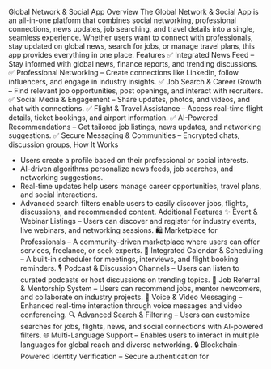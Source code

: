 Global Network & Social App
Overview
The Global Network & Social App is an all-in-one platform that combines social networking, professional connections, news updates, job searching, and travel details into a single, seamless experience. Whether users want to connect with professionals, stay updated on global news, search for jobs, or manage travel plans, this app provides everything in one place.
Features
✅ Integrated News Feed – Stay informed with global news, finance reports, and trending discussions.
✅ Professional Networking – Create connections like LinkedIn, follow influencers, and engage in industry insights.
✅ Job Search & Career Growth – Find relevant job opportunities, post openings, and interact with recruiters.
✅ Social Media & Engagement – Share updates, photos, and videos, and chat with connections.
✅ Flight & Travel Assistance – Access real-time flight details, ticket bookings, and airport information.
✅ AI-Powered Recommendations – Get tailored job listings, news updates, and networking suggestions.
✅ Secure Messaging & Communities – Encrypted chats, discussion groups, 
How It Works
- Users create a profile based on their professional or social interests.
- AI-driven algorithms personalize news feeds, job searches, and networking suggestions.
- Real-time updates help users manage career opportunities, travel plans, and social interactions.
- Advanced search filters enable users to easily discover jobs, flights, discussions, and recommended content.
Additional Features
✨ Event & Webinar Listings – Users can discover and register for industry events, live webinars, and networking sessions.
🛍️ Marketplace for Professionals – A community-driven marketplace where users can offer services, freelance, or seek experts.
📅 Integrated Calendar & Scheduling – A built-in scheduler for meetings, interviews, and flight booking reminders.
🎙 Podcast & Discussion Channels – Users can listen to curated podcasts or host discussions on trending topics.
🚀 Job Referral & Mentorship System – Users can recommend jobs, mentor newcomers, and collaborate on industry projects.
💬 Voice & Video Messaging – Enhanced real-time interaction through voice messages and video conferencing.
🔍 Advanced Search & Filtering – Users can customize searches for jobs, flights, news, and social connections with AI-powered filters.
🌐 Multi-Language Support – Enables users to interact in multiple languages for global reach and diverse networking.
🔒 Blockchain-Powered Identity Verification – Secure authentication for 
